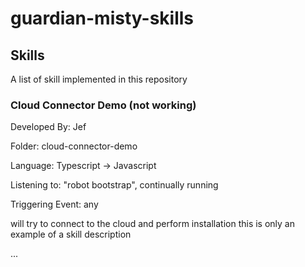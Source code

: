 # guardian-misty-skills

## Skills

A list of skill implemented in this repository

### Cloud Connector Demo (not working)

Developed By: Jef

Folder: cloud-connector-demo

Language: Typescript -> Javascript

Listening to: "robot bootstrap", continually running

Triggering Event: any

will try to connect to the cloud and perform installation
this is only an example of a skill description

...
